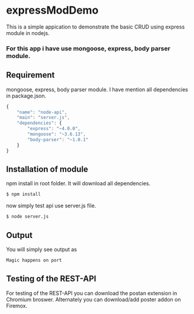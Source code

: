 expressModDemo
==============

This is a simple appication to demonstrate the basic CRUD using express module in nodejs. 


### For this app i have use mongoose, express, body parser module. 

Requirement
------------
mongoose, express, body parser module. I have mention all dependencies in package.json.

``` javascript
{
    "name": "node-api",
    "main": "server.js",
    "dependencies": {
        "express": "~4.0.0",
        "mongoose": "~3.6.13",
        "body-parser": "~1.0.1"
    }
}
```

Installation of module
------------
npm install in root folder. It will download all dependencies.

``` bash
$ npm install
```
now simply test api use server.js file. 

``` bash
$ node server.js 
```
Output
-------
You will simply see output as

``` bash
Magic happens on port
```
Testing of the REST-API
------------
For testing of the REST-API you can download the postan extension in Chromium broswer. Alternately you can download/add poster addon on Firemox.


[NodeJS]: http://nodejs.org
